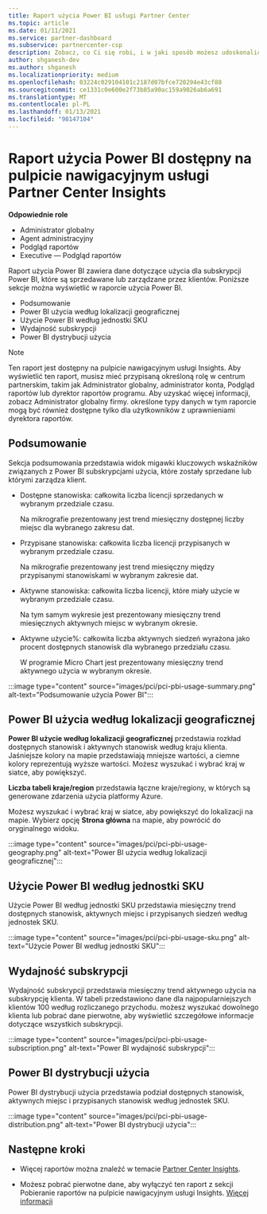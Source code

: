 ```yaml
---
title: Raport użycia Power BI usługi Partner Center
ms.topic: article
ms.date: 01/11/2021
ms.service: partner-dashboard
ms.subservice: partnercenter-csp
description: Zobacz, co Ci się robi, i w jaki sposób możesz udoskonalić korzystanie z Power BIych subskrypcji, które są sprzedawane lub zarządzane przez klientów.
author: shganesh-dev
ms.author: shganesh
ms.localizationpriority: medium
ms.openlocfilehash: 03224c029104101c2187d07bfce720294e43cf88
ms.sourcegitcommit: ce1331c0e600e2f73b85a90ac159a9026ab6a691
ms.translationtype: MT
ms.contentlocale: pl-PL
ms.lasthandoff: 01/13/2021
ms.locfileid: "98147104"
---
```

# <a name="power-bi-usage-report-available-from-the-partner-center-insights-dashboard"></a>Raport użycia Power BI dostępny na pulpicie nawigacyjnym usługi Partner Center Insights

**Odpowiednie role**
- Administrator globalny
- Agent administracyjny
- Podgląd raportów
- Executive — Podgląd raportów

Raport użycia Power BI zawiera dane dotyczące użycia dla subskrypcji Power BI, które są sprzedawane lub zarządzane przez klientów. Poniższe sekcje można wyświetlić w raporcie użycia Power BI.

- Podsumowanie
- Power BI użycia według lokalizacji geograficznej
- Użycie Power BI według jednostki SKU
- Wydajność subskrypcji
- Power BI dystrybucji użycia

 > [!NOTE]
 > Ten raport jest dostępny na pulpicie nawigacyjnym usługi Insights. Aby wyświetlić ten raport, musisz mieć przypisaną określoną rolę w centrum partnerskim, takim jak Administrator globalny, administrator konta, Podgląd raportów lub dyrektor raportów programu. Aby uzyskać więcej informacji, zobacz Administrator globalny firmy. określone typy danych w tym raporcie mogą być również dostępne tylko dla użytkowników z uprawnieniami dyrektora raportów.

## <a name="summary"></a>Podsumowanie

Sekcja podsumowania przedstawia widok migawki kluczowych wskaźników związanych z Power BI subskrypcjami użycia, które zostały sprzedane lub którymi zarządza klient. 

- Dostępne stanowiska: całkowita liczba licencji sprzedanych w wybranym przedziale czasu.

   Na mikrografie prezentowany jest trend miesięczny dostępnej liczby miejsc dla wybranego zakresu dat.

- Przypisane stanowiska: całkowita liczba licencji przypisanych w wybranym przedziale czasu.

   Na mikrografie prezentowany jest trend miesięczny między przypisanymi stanowiskami w wybranym zakresie dat.

- Aktywne stanowiska: całkowita liczba licencji, które miały użycie w wybranym przedziale czasu. 

   Na tym samym wykresie jest prezentowany miesięczny trend miesięcznych aktywnych miejsc w wybranym okresie.

- Aktywne użycie%: całkowita liczba aktywnych siedzeń wyrażona jako procent dostępnych stanowisk dla wybranego przedziału czasu. 

   W programie Micro Chart jest prezentowany miesięczny trend aktywnego użycia w wybranym okresie.

:::image type="content" source="images/pci/pci-pbi-usage-summary.png" alt-text="Podsumowanie użycia Power BI":::

## <a name="power-bi-usage-by-geography"></a>Power BI użycia według lokalizacji geograficznej

**Power BI użycie według lokalizacji geograficznej** przedstawia rozkład dostępnych stanowisk i aktywnych stanowisk według kraju klienta. Jaśniejsze kolory na mapie przedstawiają mniejsze wartości, a ciemne kolory reprezentują wyższe wartości. Możesz wyszukać i wybrać kraj w siatce, aby powiększyć.

**Liczba tabeli kraje/region** przedstawia łączne kraje/regiony, w których są generowane zdarzenia użycia platformy Azure.

Możesz wyszukać i wybrać kraj w siatce, aby powiększyć do lokalizacji na mapie. Wybierz opcję **Strona główna** na mapie, aby powrócić do oryginalnego widoku.

:::image type="content" source="images/pci/pci-pbi-usage-geography.png" alt-text="Power BI użycia według lokalizacji geograficznej":::

## <a name="power-bi-usage-by-sku"></a>Użycie Power BI według jednostki SKU

Użycie Power BI według jednostki SKU przedstawia miesięczny trend dostępnych stanowisk, aktywnych miejsc i przypisanych siedzeń według jednostek SKU.

:::image type="content" source="images/pci/pci-pbi-usage-sku.png" alt-text="Użycie Power BI według jednostki SKU":::

## <a name="subscriptions-performance"></a>Wydajność subskrypcji

Wydajność subskrypcji przedstawia miesięczny trend aktywnego użycia na subskrypcję klienta. W tabeli przedstawiono dane dla najpopularniejszych klientów 100 według rozliczanego przychodu. możesz wyszukać dowolnego klienta lub pobrać dane pierwotne, aby wyświetlić szczegółowe informacje dotyczące wszystkich subskrypcji.

:::image type="content" source="images/pci/pci-pbi-usage-subscription.png" alt-text="Power BI wydajność subskrypcji":::

## <a name="power-bi-usage-distribution"></a>Power BI dystrybucji użycia

Power BI dystrybucji użycia przedstawia podział dostępnych stanowisk, aktywnych miejsc i przypisanych stanowisk według jednostek SKU.

:::image type="content" source="images/pci/pci-pbi-usage-distribution.png" alt-text="Power BI dystrybucji użycia":::

## <a name="next-steps"></a>Następne kroki

- Więcej raportów można znaleźć w temacie [Partner Center Insights](partner-center-insights.md).

- Możesz pobrać pierwotne dane, aby wyłączyć ten raport z sekcji Pobieranie raportów na pulpicie nawigacyjnym usługi Insights. [Więcej informacji](pci-download-reports.md) 
